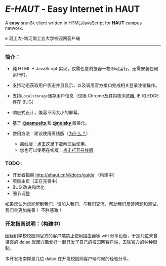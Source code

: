 # *E-HAUT*  - Easy Internet in HAUT
A  **easy** srun3k client written in HTML/JavaScript for **HAUT** campus network.

e 河工大-新河南工业大学校园网客户端

-------

### 简介：
 -  纯 HTML + JavaScript 实现，仅需任意浏览器一枚即可运行，无需安装任何运行时。
 
 - 支持动态获取用户状态并且显示，以及调用官方接口完成相关登录注销操作。
 
 - 支持`Localstorage`储存用户信息（仅限 Chrome及其内核浏览器, IE 和 EDGE 存在 BUG）

 - 响应式设计，兼容不同大小的屏幕。

 - 基于 <a href="https://github.com/samuelts/srun3k-client/"><b><font>@samuelts </font></b></a> 和 <a href="https://github.com/noisky/srun3k-sb-client/"><b><font>@noisky </font></b></a> 版美化。

 - 使用方法：建议使用离线版（<a href="https://github.com/ehaut/ehaut/issues/4">为什么？</a>）
   - 离线版：<a href="https://raw.githubusercontent.com/ehaut/ehaut/master/download/lastest.zip">点击这里</a>下载解压后使用。
   - 您也可以使用在线版：<a href="./srun/srun3k-new.html">点击打开在线版</a>

### TODO :
  - 开发者指南 http://ehaut.cn/#/docs/guide （构建中）
  - 项目主页（正在完善中）
  - BUG 改进和优化
  - 细节调整
  
如果您认为您能帮到我们，请加入我们，与我们交流，帮助我们反馈问题和测试，我们会更加完善！
不胜感激！

### 开发指南说明：（构建中）

因我们学校校园网官方的客户端禁止使用路由器等 wifi 分享设备，于是几位未曾谋面的 dalao 就因兴趣爱好一起开发了自己的校园网客户端，去除官方的种种限制。

本开发指南即是几位 dalao 在开发校园网客户端时候的经验分享。
